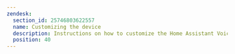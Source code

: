 ```yaml
---
zendesk:
  section_id: 25746803622557
  name: Customizing the device
  description: Instructions on how to customize the Home Assistant Voice Preview Edition.
  position: 40
---
```

